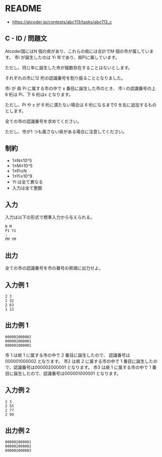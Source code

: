 # README
- <https://atcoder.jp/contests/abc113/tasks/abc113_c>
## C - ID / 問題文
Atcoder国にはN 個の県があり、これらの県には合計でM 個の市が属しています。
市i が誕生したのは Yi​ 年であり、県Pi​ に属しています。

ただし、同じ年に誕生した市が複数存在することはないとします。

それぞれの市に12 桁の認識番号を割り振ることとなりました。

市i が 県 Pi​ に属する市の中で x 番目に誕生した市のとき、
市 i の認識番号の上 6 桁は Pi​、下 6 桁はx となります。

ただし、Pi​ や x が 6 桁に満たない場合は 6 桁になるまで0 を左に追加するものとします。

全ての市の認識番号を求めてください。

ただし、市が1 つも属さない県がある場合に注意してください。
## 制約
- 1≤N≤10^5
- 1≤M≤10^5
- 1≤Pi​≤N
- 1≤Yi​≤10^9
- Yi​ は全て異なる
- 入力は全て整数
## 入力
入力は以下の形式で標準入力から与えられる。

```
N M
P1​ Y1​
:
PM​ YM​
```
## 出力
全ての市の認識番号を市の番号の昇順に出力せよ。
## 入力例 1
```
2 3
1 32
2 63
1 12
```
## 出力例 1
```
000001000002
000002000001
000001000001
```

市 1 は県 1 に属する市の中で 2 番目に誕生したので、
認識番号は000001000002 となります。
市2 は県 2 に属する市の中で 1 番目に誕生したので、認識番号は000002000001 となります。
市3 は県 1 に属する市の中で 1 番目に誕生したので、認識番号は000001000001 となります。
## 入力例 2
```
2 3
2 55
2 77
2 99
```
## 出力例 2
```
000002000001
000002000002
000002000003
```
